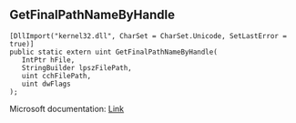## GetFinalPathNameByHandle

```
[DllImport("kernel32.dll", CharSet = CharSet.Unicode, SetLastError = true)]
public static extern uint GetFinalPathNameByHandle(
   IntPtr hFile,
   StringBuilder lpszFilePath,
   uint cchFilePath,
   uint dwFlags
);
```

Microsoft documentation: [Link](https://docs.microsoft.com/en-us/windows/win32/api/fileapi/nf-fileapi-getfinalpathnamebyhandlew)

